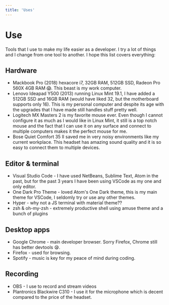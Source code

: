 ```yaml
---
title: 'Uses'
---
```


# Use

Tools that I use to make my life easier as a developer. I try a lot of things and I change from one tool to another. I hope this list covers everything:

## Hardware

- Mackbook Pro (2018) hexacore i7, 32GB RAM, 512GB SSD, Radeon Pro 560X 4GB RAM 😱️. This beast is my work computer.
- Lenovo Ideapad Y500 (2013) running Linux Mint 19.1, I have added a 512GB SSD and 16GB RAM (would have liked 32, but the motherboard supports only 16). This is my personal computer and despite its age with the upgrades that I have made still handles stuff pretty well.
- Logitech MX Masters 2 is my favorite mouse ever. Even though I cannot configure it as much as I would like in Linux Mint, it still is a top notch mouse and the fact that I can use it on any surface and connect to multiple computers makes it the perfect mouse for me.
- Bose Quiet Comfort 35 II saved me in very noisy environments like my current workplace. This headset has amazing sound quality and it is so easy to connect them to multiple devices.

## Editor & terminal

- Visual Studio Code - I have used NetBeans, Sublime Text, Atom in the past, but for the past 3 years I have been using VSCode as my one and only editor.
- One Dark Pro Theme - loved Atom's One Dark theme, this is my main theme for VSCode, I seldomly try or use any other themes.
- Hyper - why not a JS terminal with material theme??
- zsh & oh-my-zsh - extremely productive shell using amuse theme and a bunch of plugins

## Desktop apps

- Google Chrome - main developer browser. Sorry Firefox, Chrome still has better devtools 😪️.
- Firefox - used for browsing.
- Spotify - music is key for my peace of mind during coding.

## Recording

- OBS - I use to record and stream videos
- Plantronics Blackwire C310 - I use it for the microphone which is decent compared to the price of the headset.
